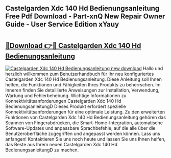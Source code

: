 ## Castelgarden Xdc 140 Hd Bedienungsanleitung Free Pdf Download - Part-xnQ New Repair Owner Guide - User Service Edition xYauy

# <h2><a href="http://df1vg2d.blite.top/?on=Castelgarden+Xdc+140+Hd+Bedienungsanleitung">🔗Download 👉🔴 Castelgarden Xdc 140 Hd Bedienungsanleitung</a></h2>

[![Castelgarden Xdc 140 Hd Bedienungsanleitung new download](https://i.imgur.com/lujVjoI.png)](http://df1vg2d.blite.top/?on=Castelgarden+Xdc+140+Hd+Bedienungsanleitung)
Hallo und herzlich willkommen zum Benutzerhandbuch für Ihr neu konfiguriertes Castelgarden Xdc 140 Hd Bedienungsanleitung. Diese Anleitung soll Ihnen helfen, die Funktionen und Fähigkeiten Ihres Produkts zu beherrschen. Im Inneren finden Sie detaillierte Anweisungen zur Installation, Verwendung, Wartung und Fehlerbehebung. Wichtige Informationen zu Konnektivitätsanforderungen Castelgarden Xdc 140 Hd BedienungsanleitungD Dieses Produkt erfordert spezielle Konnektivitätsanforderungen für eine optimale Leistung. Zu den erweiterten Funktionen von Castelgarden Xdc 140 Hd Bedienungsanleitung gehören das Scannen von Fingerabdrücken, die Smart-Home-Integration, automatische Software-Updates und anpassbare Sprachbefehle, auf die alle über die Benutzeroberfläche zugegriffen und angepasst werden können. Lass uns anfangen! Kontaktieren Sie uns noch heute und lassen Sie uns Ihnen helfen, das Beste aus Ihrem neuen Castelgarden Xdc 140 Hd BedienungsanleitungD zu machen.
